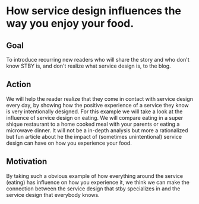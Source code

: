 # How service design influences the way you enjoy your food.

## Goal

To introduce recurring new readers who will share the story and who don't know STBY is, and don't realize what service design is, to the blog.

## Action

We will help the reader realize that they come in contact with service design every day, by showing how the positive experience of a service they know is very intentionally designed. For this example we will take a look at the influence of service design on eating. We will compare eating in a super shique restaurant to a home cooked meal with your parents or eating a microwave dinner. It will not be a in-depth analysis but more a rationalized but fun article about he the impact of (sometimes unintentional) service design can have on how you experience your food.

## Motivation

By taking such a obvious example of how everything around the service (eating) has influence on how you experience it, we think we can make the connection between the service design that stby specializes in and the service design that everybody knows.
